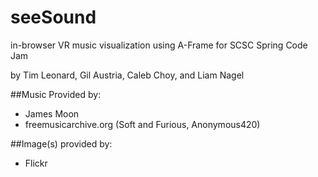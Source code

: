 # seeSound
in-browser VR music visualization using A-Frame for SCSC Spring Code Jam

by Tim Leonard, Gil Austria, Caleb Choy, and Liam Nagel

##Music Provided by:
* James Moon
* freemusicarchive.org (Soft and Furious, Anonymous420)

##Image(s) provided by:

* Flickr
